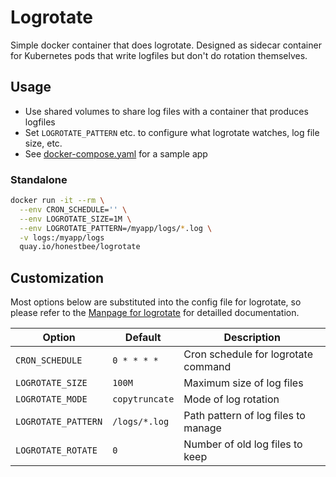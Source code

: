 # Logrotate

Simple docker container that does logrotate. Designed as sidecar container for Kubernetes pods that
write logfiles but don't do rotation themselves.

## Usage

- Use shared volumes to share log files with a container that produces logfiles
- Set `LOGROTATE_PATTERN` etc. to configure what logrotate watches, log file size, etc.
- See [docker-compose.yaml](docker-compose.yaml) for a sample app

### Standalone

```sh
docker run -it --rm \
  --env CRON_SCHEDULE='' \
  --env LOGROTATE_SIZE=1M \
  --env LOGROTATE_PATTERN=/myapp/logs/*.log \
  -v logs:/myapp/logs
  quay.io/honestbee/logrotate
```

## Customization

Most options below are substituted into the config file for logrotate, so please refer to the
[Manpage for logrotate](https://linux.die.net/man/8/logrotate) for detailled documentation.

|Option|Default|Description|
|------|-------|-----------|
|`CRON_SCHEDULE`|`0 * * * *`|Cron schedule for logrotate command|
|`LOGROTATE_SIZE`|`100M`|Maximum size of log files|
|`LOGROTATE_MODE`|`copytruncate`|Mode of log rotation|
|`LOGROTATE_PATTERN`|`/logs/*.log`|Path pattern of log files to manage|
|`LOGROTATE_ROTATE`|`0`|Number of old log files to keep|
